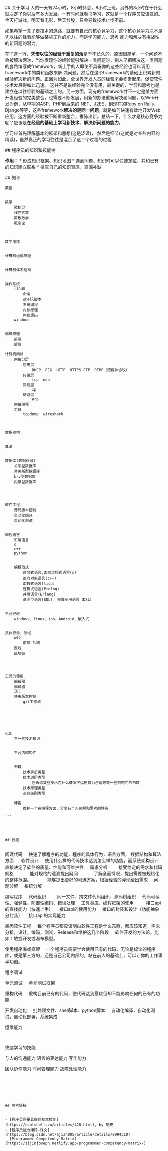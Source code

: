 ## 关于学习
人的一天有24小时，8小时休息，8小时上班，另外的8小时在干什么就决定了你以后有多大发展。一有时间就看书学习，这就是一个程序员应该做的。今天打游戏，明天看电影，后天炒股，只会导致技术止步不前。


如果希望一辈子走技术的道路，就要有自己的核心竞争力，这个核心竞争力决不是凭以往的经验能够做某些工作的能力，而是学习能力、思考 能力和解决有挑战性的新问题的潜力。


在IT这一行，**凭借以往的经验干重复的活**是干不长久的，原因很简单，一个问题不会被解决两次，当你发现你的经验能够解决一类问题时，别人早把解决这一类问题的套路编写成framework，新上手的人即使不具备你的这些经验也可以调用framework中的类和函数来解 决问题，然后在这个framework的基础上积累新的经验解决新的问题。正因为如此，全世界开发人员的经验才会积累起来，促使软件技术发展得如此迅速。 这并不是说经验完全没有用，最关键的，学习和思考也是建立在以往经验的基础之上的。另一方面，现有的framework并不一定是某方面开发经验的完美整合，也需要不断发展，用新的办法重新解决老问题，以Web开发为例，从早期的ASP、PHP到后来的.NET、J2EE，到现在的Ruby on Rails、Django等等，这些framework**解决的是同一问题**，就是如何快速有效地开发Web应用，这方面的经验被不断重新整合，推陈出新。总结一下，什么才是核心竞争力呢？应该是**在经验的基础上学习新技术、解决新问题的能力**。


学习应首先理解基本的框架和思想(这是泛读)， 然后是细节(这就是对某些内容的精读)，虽然真正的学习往往是混合了这二个过程的过程




## 程序员的知识和技能树


**作用：**
* 形成知识框架、知识地图
* 遇到问题、知识时可以快速定位，并和已有的知识建立联系
* 排查自己的知识盲区，查漏补缺




## 知识
```
英语


数学
    微积分
    线性代数
    离散数学
    概率论
    


数字电路


计算机组成原理


计算机体系结构


操作系统
    linux
        命令
        shell脚本
        系统编程
        内核原理
        内核源码
    windows


编译原理
    前端
    后端
    
计算机网络
    网络分层
        应用层
            DHCP  PEX  HTTP  HTTPS FTP  RTMP（流媒体协议）
        传输层
            tcp  udp
        网络层
            ip
        链路层
            arp
    网络编程
    工具
        tcpdump  wireshark



数据结构


算法


数据库(数据存储)
    关系型数据库
    非关系型数据库
    k-v型数据库
    内存型数据库




软件工程
    源码版本控制
    自动化编译
    自动化测试


编程语言
    汇编语言
    c
    c++
    python


    编程范式
        命令式语言,面向过程式语言(c)
        面向对象语言(c++)
        函数式语言(lisp)
        逻辑式语言(Prolog)
        并发语言(Erlang) 
        说明型语言(SQL)  领域专用语言（DSL）  


平台经验
    windows、linux、ios、Android、嵌入式


具体行业、领域
    web
        前端 后端
    游戏
    区块链




工具的使用
    编辑器
    调试器
    IDE 
    使用版本控制
        git工作流






见识
    下一代技术知识


    平台内部构件


    书籍
        技术手册类型
        技术进阶类型
            告诉你某些技术在什么情况下运用最为合适等等一些列窍门的书籍
        技术原理类型
        圣典级别类型
        
    博客
        维护一个在编程方面，分享有个人见解和思考的博客
        
```       




## 技能


```
阅读代码
    快速了解程序的功能，程序的具体行为，语言方面， 数据结构和算法方面
    
软件设计
    使用什么样的代码技术达到怎么样的功能，而系统架构设计直接决定了软件的质量、性能和可维护性
    需求分析
        接受给定的需求和代码规格    
        能对规格的遗漏提出疑问    
        了解全面情况，提出需要被规格化的整体范围。    
        能够提出更好的可选方案，根据经验的浮现给出需求
    问题分解
    系统分解


编写程序
    代码组织
        同一文件、跨文件代码组织、源码树组织
    代码可读性、强健性、防御性编码、错误处理
    工具类库、编程框架的使用
    
    接口api的查找能力（快速上手）
    接口api的使用能力
    接口的封装和设计（功能抽象分封装）
    接口api的实现能力


熟悉软件工程
    每个程序员都应该明白软件工程是什么东西，都应该知道，需求分析，设计，编码，测试，Release和维护这几个阶段
    软件开发的方法论，比如：敏捷开发或瀑布模型。


使用程序库或框架
    一个程序员需要学会使用已有的代码，无论是标论的程序库，或是第三方的，还是自己公司内部的，站在前人的基础上，可以让你的工作事半功倍。


程序调试


单元测试
    单元测试框架


重构代码
    重构目前已有的代码，使代码达到最优但却不能影响任何的已有的功能


开发自动化
    批处理文件、shell脚本、python脚本
    自动化编译，自动化测试，自动化部署，系统集成


运维能力


        


快速学习的技能
    


与人的沟通能力
语言的表达能力
写作能力


团队协作能力
时间管理能力
故障处理能力    
```






## 参考链接


- [程序员需要具备的基本技能](https://coolshell.cn/articles/428.html), by 酷壳
- [程序员能力矩阵-译文](https://blog.csdn.net/ajian005/article/details/8994310)
- [Programmer Competency Matrix](https://sijinjoseph.netlify.app/programmer-competency-matrix/)

